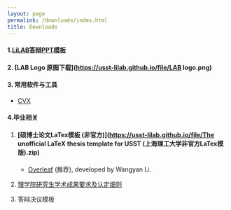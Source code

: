 ```yaml
---
layout: page
permalink: /downloads/index.html
title: Downloads
---
```


#### 1.[LiLAB答辩PPT模板](https://usst-lilab.github.io/file/实验室PPT模板.pptx)

#### 2. [LAB Logo 原图下载](https://usst-lilab.github.io/file/LAB logo.png)

#### 3. 常用软件与工具

- [CVX](https://cvxr.com/cvx/)

#### 4.毕业相关

1. ####  [硕博士论文LaTex模板 (非官方)](https://usst-lilab.github.io/file/The unofficial LaTeX thesis template for USST (上海理工大学非官方LaTex模版).zip)

   - [Overleaf](https://www.overleaf.com/latex/templates/the-unofficial-latex-thesis-template-for-usst-shang-hai-li-gong-da-xue-fei-guan-fang-latexmo-ban/zwkphyybmjyv) (推荐), developed by Wangyan Li.

2. [理学院研究生学术成果要求及认定细则](https://lxy.usst.edu.cn/_upload/article/files/96/f7/b92529b8477d842915ff8a18c605/166ee643-c193-4827-ac5c-ae328304e881.pdf)

3. 答辩决议模板
